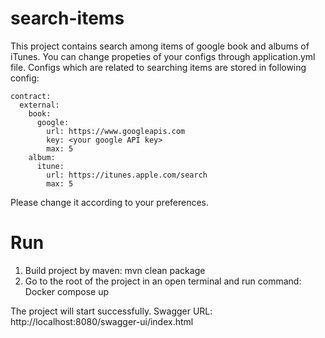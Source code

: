 # search-items

This project contains search among items of google book and albums of iTunes. You can change propeties of your configs through application.yml file. Configs which are related to searching items are stored in following config:
```
contract:
  external:
    book:
      google:
        url: https://www.googleapis.com
        key: <your google API key>
        max: 5
    album:
      itune:
        url: https://itunes.apple.com/search
        max: 5
```
Please change it according to your preferences.

# Run
1. Build project by maven:
   mvn clean package
2. Go to the root of the project in an open terminal and run command:
   Docker compose up

 The project will start successfully. 
 Swagger URL: http://localhost:8080/swagger-ui/index.html

